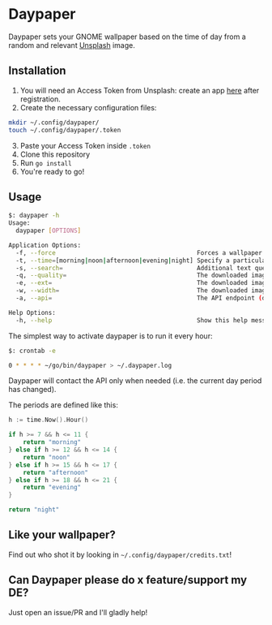 # Daypaper

Daypaper sets your GNOME wallpaper based on the time of day from a random and relevant [Unsplash](https://unsplash.com) image.

## Installation

1. You will need an Access Token from Unsplash: create an app [here](https://unsplash.com/oauth/applications/new) after registration.
2. Create the necessary configuration files:

```bash
mkdir ~/.config/daypaper/
touch ~/.config/daypaper/.token
```

3. Paste your Access Token inside `.token`
4. Clone this repository
5. Run `go install`
4. You're ready to go!

## Usage

```bash
$: daypaper -h
Usage:
  daypaper [OPTIONS]

Application Options:
  -f, --force                                       Forces a wallpaper refresh even when in the same time span
  -t, --time=[morning|noon|afternoon|evening|night] Specify a particular time of day
  -s, --search=                                     Additional text query to be added while searching
  -q, --quality=                                    The downloaded image quality (default: 75)
  -e, --ext=                                        The downloaded image extension (default: jpg)
  -w, --width=                                      The downloaded image width (default: 1920)
  -a, --api=                                        The API endpoint (default: https://api.unsplash.com/photos/random)

Help Options:
  -h, --help                                        Show this help message
```

The simplest way to activate daypaper is to run it every hour:

```bash
$: crontab -e

0 * * * * ~/go/bin/daypaper > ~/.daypaper.log
```

Daypaper will contact the API only when needed (i.e. the current day period has changed).

The periods are defined like this:
```go
h := time.Now().Hour()

if h >= 7 && h <= 11 {
    return "morning"
} else if h >= 12 && h <= 14 {
    return "noon"
} else if h >= 15 && h <= 17 {
    return "afternoon"
} else if h >= 18 && h <= 21 {
    return "evening"
}

return "night"
```

## Like your wallpaper?

Find out who shot it by looking in `~/.config/daypaper/credits.txt`!

## Can Daypaper please do x feature/support my DE?

Just open an issue/PR and I'll gladly help!